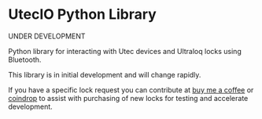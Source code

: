# UtecIO Python Library
UNDER DEVELOPMENT

Python library for interacting with Utec devices and Ultraloq locks using Bluetooth.

This library is in initial development and will change rapidly.

If you have a specific lock request you can contribute at [buy me a coffee](https://www.buymeacoffee.com/maeneak) or [coindrop](https://coindrop.to/maeneak) to assist with purchasing of new locks for testing and accelerate development.




